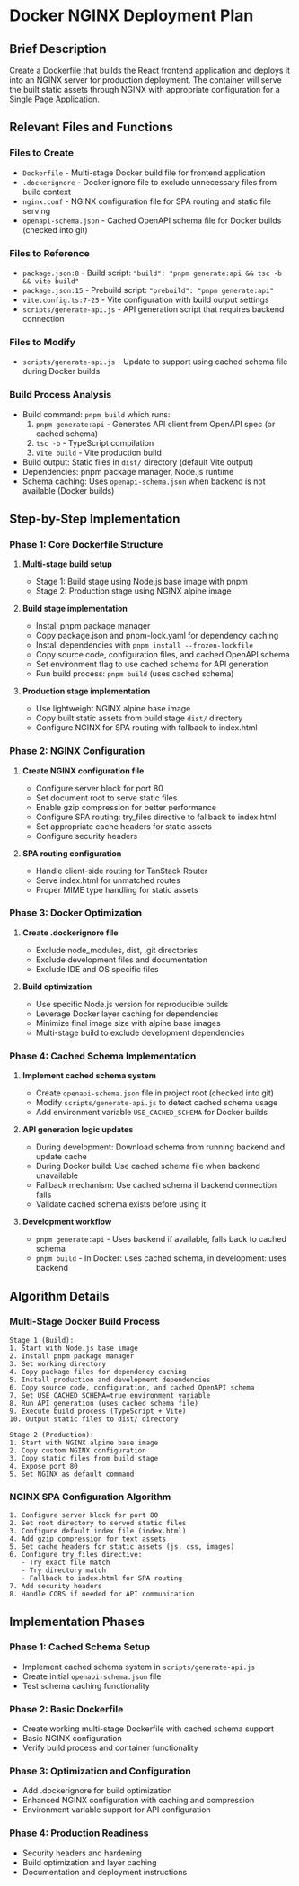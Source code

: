 # Docker NGINX Deployment Plan

## Brief Description
Create a Dockerfile that builds the React frontend application and deploys it into an NGINX server for production deployment. The container will serve the built static assets through NGINX with appropriate configuration for a Single Page Application.

## Relevant Files and Functions

### Files to Create
- `Dockerfile` - Multi-stage Docker build file for frontend application
- `.dockerignore` - Docker ignore file to exclude unnecessary files from build context
- `nginx.conf` - NGINX configuration file for SPA routing and static file serving
- `openapi-schema.json` - Cached OpenAPI schema file for Docker builds (checked into git)

### Files to Reference
- `package.json:8` - Build script: `"build": "pnpm generate:api && tsc -b && vite build"`
- `package.json:15` - Prebuild script: `"prebuild": "pnpm generate:api"`
- `vite.config.ts:7-25` - Vite configuration with build output settings
- `scripts/generate-api.js` - API generation script that requires backend connection

### Files to Modify
- `scripts/generate-api.js` - Update to support using cached schema file during Docker builds

### Build Process Analysis
- Build command: `pnpm build` which runs:
  1. `pnpm generate:api` - Generates API client from OpenAPI spec (or cached schema)
  2. `tsc -b` - TypeScript compilation
  3. `vite build` - Vite production build
- Build output: Static files in `dist/` directory (default Vite output)
- Dependencies: pnpm package manager, Node.js runtime
- Schema caching: Uses `openapi-schema.json` when backend is not available (Docker builds)

## Step-by-Step Implementation

### Phase 1: Core Dockerfile Structure
1. **Multi-stage build setup**
   - Stage 1: Build stage using Node.js base image with pnpm
   - Stage 2: Production stage using NGINX alpine image

2. **Build stage implementation**
   - Install pnpm package manager
   - Copy package.json and pnpm-lock.yaml for dependency caching
   - Install dependencies with `pnpm install --frozen-lockfile`
   - Copy source code, configuration files, and cached OpenAPI schema
   - Set environment flag to use cached schema for API generation
   - Run build process: `pnpm build` (uses cached schema)

3. **Production stage implementation**
   - Use lightweight NGINX alpine base image
   - Copy built static assets from build stage `dist/` directory
   - Configure NGINX for SPA routing with fallback to index.html

### Phase 2: NGINX Configuration
1. **Create NGINX configuration file**
   - Configure server block for port 80
   - Set document root to serve static files
   - Enable gzip compression for better performance
   - Configure SPA routing: try_files directive to fallback to index.html
   - Set appropriate cache headers for static assets
   - Configure security headers

2. **SPA routing configuration**
   - Handle client-side routing for TanStack Router
   - Serve index.html for unmatched routes
   - Proper MIME type handling for static assets

### Phase 3: Docker Optimization
1. **Create .dockerignore file**
   - Exclude node_modules, dist, .git directories
   - Exclude development files and documentation
   - Exclude IDE and OS specific files

2. **Build optimization**
   - Use specific Node.js version for reproducible builds
   - Leverage Docker layer caching for dependencies
   - Minimize final image size with alpine base images
   - Multi-stage build to exclude development dependencies

### Phase 4: Cached Schema Implementation
1. **Implement cached schema system**
   - Create `openapi-schema.json` file in project root (checked into git)
   - Modify `scripts/generate-api.js` to detect cached schema usage
   - Add environment variable `USE_CACHED_SCHEMA` for Docker builds

2. **API generation logic updates**
   - During development: Download schema from running backend and update cache
   - During Docker build: Use cached schema file when backend unavailable
   - Fallback mechanism: Use cached schema if backend connection fails
   - Validate cached schema exists before using it

3. **Development workflow**
   - `pnpm generate:api` - Uses backend if available, falls back to cached schema
   - `pnpm build` - In Docker: uses cached schema, in development: uses backend

## Algorithm Details

### Multi-Stage Docker Build Process
```
Stage 1 (Build):
1. Start with Node.js base image
2. Install pnpm package manager
3. Set working directory
4. Copy package files for dependency caching
5. Install production and development dependencies
6. Copy source code, configuration, and cached OpenAPI schema
7. Set USE_CACHED_SCHEMA=true environment variable
8. Run API generation (uses cached schema file)
9. Execute build process (TypeScript + Vite)
10. Output static files to dist/ directory

Stage 2 (Production):
1. Start with NGINX alpine base image
2. Copy custom NGINX configuration
3. Copy static files from build stage
4. Expose port 80
5. Set NGINX as default command
```

### NGINX SPA Configuration Algorithm
```
1. Configure server block for port 80
2. Set root directory to served static files
3. Configure default index file (index.html)
4. Add gzip compression for text assets
5. Set cache headers for static assets (js, css, images)
6. Configure try_files directive:
   - Try exact file match
   - Try directory match
   - Fallback to index.html for SPA routing
7. Add security headers
8. Handle CORS if needed for API communication
```

## Implementation Phases

### Phase 1: Cached Schema Setup
- Implement cached schema system in `scripts/generate-api.js`
- Create initial `openapi-schema.json` file
- Test schema caching functionality

### Phase 2: Basic Dockerfile
- Create working multi-stage Dockerfile with cached schema support
- Basic NGINX configuration
- Verify build process and container functionality

### Phase 3: Optimization and Configuration
- Add .dockerignore for build optimization
- Enhanced NGINX configuration with caching and compression
- Environment variable support for API configuration

### Phase 4: Production Readiness
- Security headers and hardening
- Build optimization and layer caching
- Documentation and deployment instructions